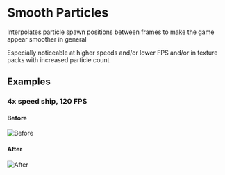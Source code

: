 # Smooth Particles
Interpolates particle spawn positions between frames to make the game appear smoother in general

Especially noticeable at higher speeds and/or lower FPS and/or in texture packs with increased particle count

## Examples
### 4x speed ship, 120 FPS
#### Before
![Before](cgytrus.smooth-particles/before.png)
#### After
![After](cgytrus.smooth-particles/after.png)
